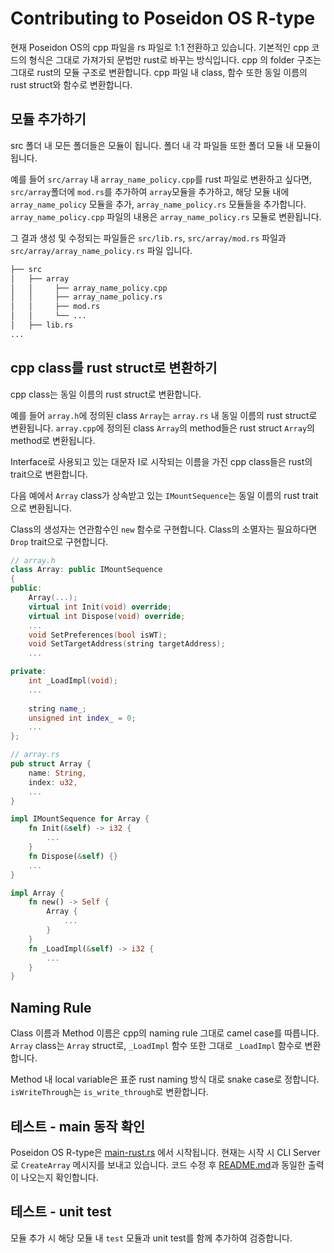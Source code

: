 # Contributing to Poseidon OS R-type

현재 Poseidon OS의 cpp 파일을 rs 파일로 1:1 전환하고 있습니다. 기본적인 cpp 코드의 형식은 그대로 가져가되 문법만 rust로 바꾸는 방식입니다. cpp 의 folder 구조는 그대로 rust의 모듈 구조로 변환합니다. cpp 파일 내 class, 함수 또한 동일 이름의 rust struct와 함수로 변환합니다.

## 모듈 추가하기
src 폴더 내 모든 폴더들은 모듈이 됩니다. 폴더 내 각 파일들 또한 폴더 모듈 내 모듈이 됩니다.  

예를 들어 `src/array` 내 `array_name_policy.cpp`를 rust 파일로 변환하고 싶다면, `src/array`폴더에 `mod.rs`를 추가하여 `array`모듈을 추가하고, 해당 모듈 내에 `array_name_policy` 모듈을 추가, `array_name_policy.rs` 모듈들을 추가합니다.  `array_name_policy.cpp` 파일의 내용은 `array_name_policy.rs` 모듈로 변환됩니다. 

그 결과 생성 및 수정되는 파일들은 `src/lib.rs`, `src/array/mod.rs` 파일과 `src/array/array_name_policy.rs` 파일 입니다. 

```bash
├── src
│   ├── array
│   │     ├── array_name_policy.cpp
│   │     ├── array_name_policy.rs
│   │     ├── mod.rs
│   │     └── ...
│   ├── lib.rs 
...
```

## cpp class를 rust struct로 변환하기 
cpp class는 동일 이름의 rust struct로 변환합니다. 

예를 들어  `array.h`에 정의된 class `Array`는 `array.rs` 내 동일 이름의 rust struct로 변환됩니다. `array.cpp`에 정의된 class `Array`의 method들은 rust struct `Array`의 method로 변환됩니다. 

Interface로 사용되고 있는 대문자 I로 시작되는 이름을 가진 cpp class들은 rust의 trait으로 변환합니다.

다음 예에서 `Array` class가 상속받고 있는 `IMountSequence`는 동일 이름의 rust trait으로 변환됩니다.

Class의 생성자는 연관함수인 `new` 함수로 구현합니다. Class의 소멸자는 필요하다면 `Drop` trait으로 구현합니다.

```cpp
// array.h
class Array: public IMountSequence
{
public:
	Array(...);
	virtual int Init(void) override;
	virtual int Dispose(void) override;
	...
	void SetPreferences(bool isWT);
	void SetTargetAddress(string targetAddress);
	...

private:
	int _LoadImpl(void);
	...
	
	string name_;
	unsigned int index_ = 0;
	...
};
```

```rust
// array.rs
pub struct Array {
    name: String,
    index: u32,
    ...
}

impl IMountSequence for Array {
    fn Init(&self) -> i32 {
        ...
    }
    fn Dispose(&self) {}
    ...
}

impl Array {
    fn new() -> Self {
        Array {
            ...
        }
    }
    fn _LoadImpl(&self) -> i32 {
        ...
    }
}
```

## Naming Rule
Class 이름과 Method 이름은 cpp의 naming rule 그대로 camel case를 따릅니다. `Array` class는 `Array` struct로, `_LoadImpl` 함수 또한 그대로 `_LoadImpl` 함수로 변환합니다.

Method 내 local variable은 표준 rust naming 방식 대로 snake case로 정합니다. `isWriteThrough`는 `is_write_through`로 변환합니다. 

## 테스트 - main 동작 확인
Poseidon OS R-type은 [main-rust.rs](src/main-rust.rs) 에서 시작됩니다. 현재는 시작 시 CLI Server로 `CreateArray` 메시지를 보내고 있습니다. 코드 수정 후 [README.md](README.md)과 동일한 출력이 나오는지 확인합니다.

## 테스트 - unit test
모듈 추가 시 해당 모듈 내 `test` 모듈과 unit test를 함께 추가하여 검증합니다.

